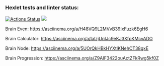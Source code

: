 ### Hexlet tests and linter status:
[![Actions Status](https://github.com/larinoleg/frontend-project-lvl1/workflows/hexlet-check/badge.svg)](https://github.com/larinoleg/frontend-project-lvl1/actions)
<a href="https://codeclimate.com/github/codeclimate/codeclimate/maintainability"><img src="https://api.codeclimate.com/v1/badges/a99a88d28ad37a79dbf6/maintainability" /></a>

Brain Even:
https://asciinema.org/a/H48VQ9L2MVvB39IxFuzk6EgH6

Brain Calculator:
https://asciinema.org/a/IalzjUnIJc9eKJ3XfpKMcvADO

Brain Node:
https://asciinema.org/a/5UOrQkHBkHYXtIKNehCT38gxE

Brain Progression:
https://asciinema.org/a/Z9AIF3422ouActZFkRwg5kf0Z